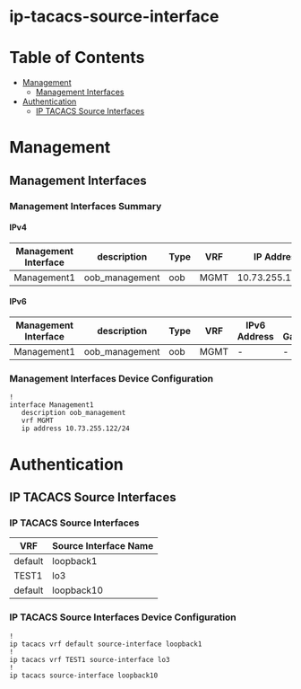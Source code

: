 # ip-tacacs-source-interface
# Table of Contents

- [Management](#management)
  - [Management Interfaces](#management-interfaces)
- [Authentication](#authentication)
  - [IP TACACS Source Interfaces](#ip-tacacs-source-interfaces)

# Management

## Management Interfaces

### Management Interfaces Summary

#### IPv4

| Management Interface | description | Type | VRF | IP Address | Gateway |
| -------------------- | ----------- | ---- | --- | ---------- | ------- |
| Management1 | oob_management | oob | MGMT | 10.73.255.122/24 | 10.73.255.2 |

#### IPv6

| Management Interface | description | Type | VRF | IPv6 Address | IPv6 Gateway |
| -------------------- | ----------- | ---- | --- | ------------ | ------------ |
| Management1 | oob_management | oob | MGMT | - | - |

### Management Interfaces Device Configuration

```eos
!
interface Management1
   description oob_management
   vrf MGMT
   ip address 10.73.255.122/24
```

# Authentication

## IP TACACS Source Interfaces

### IP TACACS Source Interfaces

| VRF | Source Interface Name |
| --- | --------------- |
| default | loopback1 |
| TEST1 | lo3 |
| default | loopback10 |

### IP TACACS Source Interfaces Device Configuration

```eos
!
ip tacacs vrf default source-interface loopback1
!
ip tacacs vrf TEST1 source-interface lo3
!
ip tacacs source-interface loopback10
```
